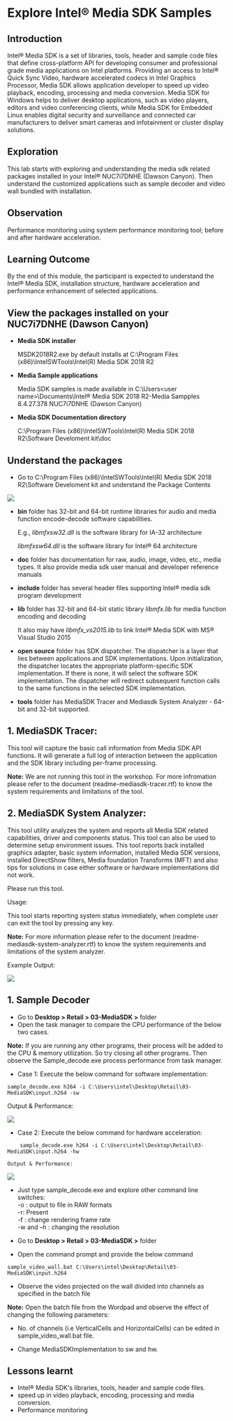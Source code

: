 # Explore Intel® Media SDK Samples
## Introduction

Intel® Media SDK is a set of libraries, tools, header and sample code files that define cross-platform API for developing consumer and professional grade media applications on Intel platforms. Providing an access to Intel® Quick Sync Video, hardware accelerated codecs in Intel Graphics Processor, Media SDK allows application developer to speed up video playback, encoding, processing and media conversion. Media SDK for Windows helps to deliver desktop applications, such as video players, editors and video conferencing clients, while Media SDK for Embedded Linux enables digital security and surveillance and connected car manufacturers to deliver smart cameras and infotainment or cluster display solutions.

## Exploration

This lab starts with exploring and understanding the media sdk related packages installed in your Intel® NUC7i7DNHE (Dawson Canyon). Then understand the customized applications such as sample decoder and video wall bundled with installation.

## Observation

Performance monitoring using system performance monitoring tool; before and after hardware acceleration.

## Learning Outcome

By the end of this module, the participant is expected to understand the Intel® Media SDK, installation structure, hardware acceleration and performance enhancement of selected applications.
## View the packages installed on your NUC7i7DNHE (Dawson Canyon)

-  **Media SDK installer**

    MSDK2018R2.exe by default installs at C:\Program Files (x86)\IntelSWTools\Intel(R) Media SDK 2018 R2

-  **Media Sample applications**

    Media SDK samples is made available in C:\Users\<user name>\Documents\Intel® Media SDK 2018 R2-Media Sampples 8.4.27.378
NUC7i7DNHE (Dawson Canyon)
- **Media SDK Documentation directory**

    C:\Program Files (x86)\IntelSWTools\Intel(R) Media SDK 2018 R2\Software Develoment kit\doc

## Understand the packages

- Go to C:\Program Files (x86)\IntelSWTools\Intel(R) Media SDK 2018 R2\Software Develoment kit and understand the Package Contents

![](images/Packages.JPG)

*   **bin** folder has 32-bit and 64-bit runtime libraries for audio and media function encode-decode software capabilities.

    E.g., _libmfxsw32.dll_ is the software library for IA-32 architecture

    _libmfxsw64.dll_ is the software library for Intel® 64 architecture

*   **doc** folder has documentation for raw, audio, image, video, etc., media types. It also provide media sdk user manual and developer reference manuals

*   **include** folder has several header files supporting Intel® media sdk program development

*   **lib** folder has 32-bit and 64-bit static library _libmfx.lib_ for media function encoding and decoding

    It also may have _libmfx\_vs2015.lib_ to link Intel® Media SDK with MS® Visual Studio 2015

*   **open source** folder has SDK dispatcher. The dispatcher is a layer that lies between applications and SDK implementations. Upon initialization, the dispatcher locates the appropriate platform-specific SDK implementation. If there is none, it will select the software SDK implementation. The dispatcher will redirect subsequent function calls to the same functions in the selected SDK implementation.

*   **tools** folder has MediaSDK Tracer and Mediasdk System Analyzer - 64-bit and 32-bit supported.

## 1. MediaSDK Tracer:

  This tool will capture the basic call information from Media SDK API functions. It will generate a full log of interaction between the application and the SDK library including per-frame processing.

  **Note:** We are not running this tool in the workshop. For more infromation please refer to the document (readme-mediasdk-tracer.rtf) to know the system requirements and limitations of the tool.

## 2. MediaSDK System Analyzer:

  This tool utility analyzes the system and reports all Media SDK related capabilities, driver and components status. This tool can also be used to determine setup environment issues. This tool reports back installed graphics adapter, basic system information, installed Media SDK versions, installed DirectShow filters, Media foundation Transforms (MFT) and also tips for solutions in case either software or hardware implementations did not work.

  Please run this tool.

  Usage:

  This tool starts reporting system status immediately, when complete user can exit the tool by pressing any key.

  **Note:** For more information please refer to the document (readme-mediasdk-system-analyzer.rtf) to know the system requirements and limitations of the system analyzer.

  Example Output:

  ![](images/SystemAnalyzer.JPG)
  ## 1. Sample Decoder

  - Go to **Desktop > Retail > 03-MediaSDK >** folder
  -  Open the task manager to compare the CPU performance of the below two cases.

   **Note:** If you are running any other programs, their process will be added to the CPU & memory utilization. So try closing all other programs. Then observe the Sample_decode.exe process performance from task manager.

-  Case 1: Execute the below command for software implementation:  
```
sample_decode.exe h264 -i C:\Users\intel\Desktop\Retail\03-MediaSDK\input.h264 -sw

 ```

  Output & Performance:

![](images/MSDK_SW.jpg)  


*   Case 2: Execute the below command for hardware acceleration:  
```
    sample_decode.exe h264 -i C:\Users\intel\Desktop\Retail\03-MediaSDK\input.h264 -hw

  ```

    Output & Performance:

![](images/MSDK_HW.jpg)  


*   Just type sample_decode.exe and explore other command line switches:  
    \-o : output to file in RAW formats  
    \-r: Present  
    \-f : change rendering frame rate  
    \-w and –h : changing the resolution

*   Go to **Desktop > Retail > 03-MediaSDK >** folder

*   Open the command prompt and provide the below command

```
sample_video_wall.bat C:\Users\intel\Desktop\Retail\03-MediaSDK\input.h264

```

*   Observe the video projected on the wall divided into channels as specified in the batch file

 **Note:**  Open the batch file from the Wordpad and observe the effect of changing the following parameters:

- No. of channels (i.e VerticalCells and HorizontalCells) can be edited in sample_video_wall.bat file.

- Change MediaSDKImplementation to sw and hw.
## Lessons learnt
*   Intel® Media SDK's libraries, tools, header and sample code files.
*   speed up in video playback, encoding, processing and media conversion.
*   Performance monitoring
